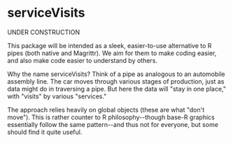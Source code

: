 # serviceVisits

UNDER CONSTRUCTION

This package will be intended as a sleek, easier-to-use alternative to R pipes (both native and Magrittr). We aim for them to make coding easier, and also make code easier to understand by others.

Why the name serviceVisits? Think of a pipe as analogous to an automobile assembly line. The car moves through various stages of production, just as data might do in traversing a pipe. But here the data will "stay in one place," with "visits" by various "services."

The approach relies heavily on global objects (these are what "don't move"). This is rather counter to R philosophy--though base-R graphics essentially follow the same pattern--and thus not for everyone, but some should find it quite useful.
